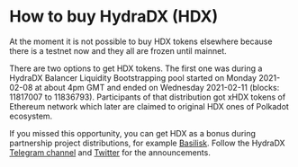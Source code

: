 # How to buy HydraDX (HDX)

At the moment it is not possible to buy HDX tokens elsewhere because there is a testnet now and they all are frozen until mainnet.&#x20;

There are two options to get HDX tokens. The first one was during a HydraDX Balancer Liquidity Bootstrapping pool started on Monday 2021-02-08 at about 4pm GMT and ended on Wednesday 2021-02-11 (blocks: 11817007 to 11836793). Participants of that distribution got xHDX tokens of Ethereum network which later are claimed to original HDX ones of Polkadot ecosystem.&#x20;

If you missed this opportunity, you can get HDX as a bonus during partnership project distributions, for example [Basilisk](https://hydradx.substack.com/p/introducing-basilisk). Follow the HydraDX [Telegram channel](https://t.me/hydradx) and [Twitter](https://twitter.com/hydra\_dx) for the announcements.
